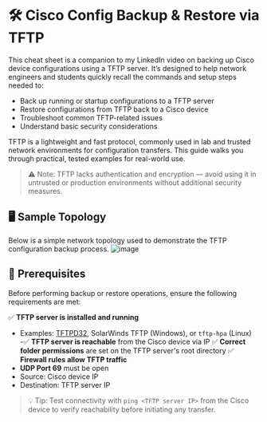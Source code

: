 # 🛠 Cisco Config Backup & Restore via TFTP

This cheat sheet is a companion to my LinkedIn video on backing up Cisco device configurations using a TFTP server. It’s designed to help network engineers and students quickly recall the commands and setup steps needed to:

- Back up running or startup configurations to a TFTP server
- Restore configurations from TFTP back to a Cisco device
- Troubleshoot common TFTP-related issues
- Understand basic security considerations

TFTP is a lightweight and fast protocol, commonly used in lab and trusted network environments for configuration transfers. This guide walks you through practical, tested examples for real-world use.

> ⚠️ Note: TFTP lacks authentication and encryption — avoid using it in untrusted or production environments without additional security measures.


## 🖥 Sample Topology
Below is a simple network topology used to demonstrate the TFTP configuration backup process.
![image](https://github.com/user-attachments/assets/1e8a1ab8-ea05-4adf-96d9-dde7fdc42e7d)

## 📌 Prerequisites

Before performing backup or restore operations, ensure the following requirements are met:

✅ **TFTP server is installed and running**
  - Examples: [TFTPD32](http://tftpd32.jounin.net/), SolarWinds TFTP (Windows), or `tftp-hpa` (Linux)
-✅ **TFTP server is reachable** from the Cisco device via IP
✅ **Correct folder permissions** are set on the TFTP server's root directory
✅ **Firewall rules allow TFTP traffic**
  - **UDP Port 69** must be open
  - Source: Cisco device IP  
  - Destination: TFTP server IP

> 💡 Tip: Test connectivity with `ping <TFTP server IP>` from the Cisco device to verify reachability before initiating any transfer.
